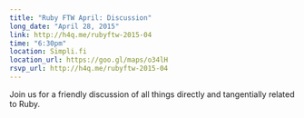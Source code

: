 ```yaml
---
title: "Ruby FTW April: Discussion"
long_date: "April 28, 2015"
link: http://h4q.me/rubyftw-2015-04
time: "6:30pm"
location: Simpli.fi
location_url: https://goo.gl/maps/o34lH
rsvp_url: http://h4q.me/rubyftw-2015-04
---
```


Join us for a friendly discussion of all things directly and tangentially related to Ruby.

